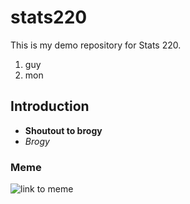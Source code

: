 # stats220
This is my demo repository for Stats 220.

1. guy
2. mon
## Introduction 
* **Shoutout to brogy**
* *Brogy*

### Meme
![link to meme](https://imageio.forbes.com/specials-images/imageserve/5ed578988b3c370006234c35/0x0.jpg?format=jpg&crop=1031,1031,x43,y49,safe&height=416&width=416&fit=bounds)

